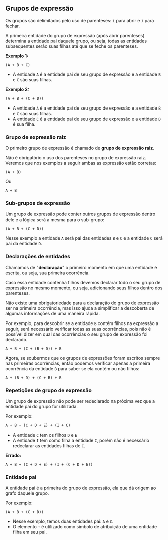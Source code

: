 ## Grupos de expressão <header-set anchor-name="expression-group" />

Os grupos são delimitados pelo uso de parenteses: `(` para abrir e `)` para fechar. 

A primeira entidade do grupo de expressão (após abrir parenteses) determina a entidade pai daquele grupo, ou seja, todas as entidades subsequentes serão suas filhas até que se feche os parenteses.

**Exemplo 1:**

``` 
(A + B + C)
```

* A entidade `A` é a entidade pai de seu grupo de expressão e a entidade `B` e `C` são suas filhas.

**Exemplo 2:**

``` 
(A + B + (C + D))
```

* A entidade `A` é a entidade pai de seu grupo de expressão e a entidade `B` e `C` são suas filhas.
* A entidade `C` é a entidade pai de seu grupo de expressão e a entidade `D` é sua filha.

### Grupo de expressão raiz <header-set anchor-name="expression-group-root" />

O primeiro grupo de expressão é chamado de **grupo de expressão raiz**.

Não é obrigatório o uso dos parenteses no grupo de expressão raiz. Veremos que nos exemplos a seguir ambas as expressão estão corretas:

``` 
(A + B)
```

Ou

``` 
A + B
```

### Sub-grupos de expressão <header-set anchor-name="expression-sub-group" />

Um grupo de expressão pode conter outros grupos de expressão dentro dele e a lógica será a mesma para o sub-grupo:

`(A + B + (C + D))`

Nesse exemplo a entidade `A` será pai das entidades `B` e `C` e a entidade `C` será pai da entidade `D`.

### Declarações de entidades <header-set anchor-name="expression-sub-group" />

Chamamos de "**declaração**" o primeiro momento em que uma entidade é escrita, ou seja, sua primeira ocorrência.

Caso essa entidade contenha filhos devemos declarar todo o seu grupo de expressão no mesmo momento, ou seja, adicionando seus filhos dentro dos parenteses.

Não existe uma obrigatoriedade para a declaração do grupo de expressão ser na primeira ocorrência, mas isso ajuda a simplificar a descoberta de algumas informações de uma maneira rápida. 

Por exemplo, para descobrir se a entidade `B` contém filhos na expressão a seguir, será necessário verificar todas as suas ocorrências, pois não é possível dizer em qual das ocorrências o seu grupo de expressão foi declarado.

```
A + B + (C + (B + D)) + B
```

Agora, se soubermos que os grupos de expressões foram escritos sempre nas primeiras ocorrências, então podemos verificar apenas a primeira ocorrência da entidade `B` para saber se ela contém ou não filhos:

```
A + (B + D) + (C + B) + B
```

### Repetições de grupo de expressão <header-set anchor-name="expression-group-repeat" />

Um grupo de expressão não pode ser redeclarado na próxima vez que a entidade pai do grupo for utilizada.

Por exemplo: 

```
A + B + (C + D + E) + (I + C)
```

* A entidade `C` tem os filhos `D` e `E`
* A entidade `I` tem como filha a entidade `C`, porém não é necessário redeclarar as entidades filhas de `C`.

**Errado:**

```
A + B + (C + D + E) + (I + (C + D + E))
```

### Entidade pai <header-set anchor-name="entity-parent" />

A entidade pai é a primeira do grupo de expressão, ela que dá origem ao grafo daquele grupo. 

Por exemplo:

`(A + B + (C + D))`

* Nesse exemplo, temos duas entidades pai: `A` e `C`.
* O elemento `+` é utilizado como simbolo de atribuição de uma entidade filha em seu pai.
